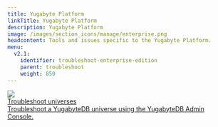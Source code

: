 ```yaml
---
title: Yugabyte Platform
linkTitle: Yugabyte Platform
description: Yugabyte Platform
image: /images/section_icons/manage/enterprise.png
headcontent: Tools and issues specific to the Yugabyte Platform.
menu:
  v2.1:
    identifier: troubleshoot-enterprise-edition
    parent: troubleshoot
    weight: 850
---
```

<div class="row">
  <div class="col-12 col-md-6 col-lg-12 col-xl-6">
    <a class="section-link icon-offset" href="universes">
      <div class="head">
        <img class="icon" src="/images/section_icons/troubleshoot/troubleshoot.png" aria-hidden="true" />
        <div class="title">Troubleshoot universes</div>
      </div>
      <div class="body">
        Troubleshoot a YugabyteDB universe using the YugabyteDB Admin Console.
      </div>
    </a>
  </div>
</div>
